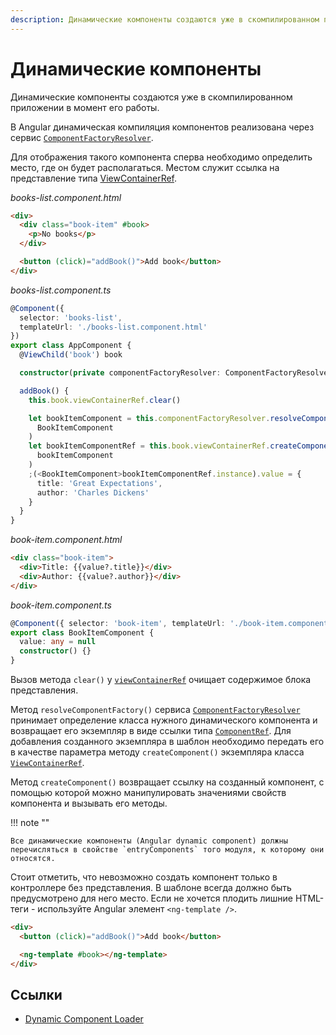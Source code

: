 ```yaml
---
description: Динамические компоненты создаются уже в скомпилированном приложении в момент его работы
---
```


# Динамические компоненты

Динамические компоненты создаются уже в скомпилированном приложении в момент его работы.

В Angular динамическая компиляция компонентов реализована через сервис [`ComponentFactoryResolver`](https://angular.io/api/core/ComponentFactoryResolver).

Для отображения такого компонента сперва необходимо определить место, где он будет располагаться. Местом служит ссылка на представление типа [ViewContainerRef](angular-view.md).

_books-list.component.html_

```html
<div>
  <div class="book-item" #book>
    <p>No books</p>
  </div>

  <button (click)="addBook()">Add book</button>
</div>
```

_books-list.component.ts_

```ts
@Component({
  selector: 'books-list',
  templateUrl: './books-list.component.html'
})
export class AppComponent {
  @ViewChild('book') book

  constructor(private componentFactoryResolver: ComponentFactoryResolver) {}

  addBook() {
    this.book.viewContainerRef.clear()

    let bookItemComponent = this.componentFactoryResolver.resolveComponentFactory(
      BookItemComponent
    )
    let bookItemComponentRef = this.book.viewContainerRef.createComponent(
      bookItemComponent
    )
    ;(<BookItemComponent>bookItemComponentRef.instance).value = {
      title: 'Great Expectations',
      author: 'Charles Dickens'
    }
  }
}
```

_book-item.component.html_

```html
<div class="book-item">
  <div>Title: {{value?.title}}</div>
  <div>Author: {{value?.author}}</div>
</div>
```

_book-item.component.ts_

```ts
@Component({ selector: 'book-item', templateUrl: './book-item.component.html' })
export class BookItemComponent {
  value: any = null
  constructor() {}
}
```

Вызов метода `clear()` у [`viewContainerRef`](https://angular.io/api/core/ViewContainerRef) очищает содержимое блока представления.

Метод `resolveComponentFactory()` сервиса [`ComponentFactoryResolver`](https://angular.io/api/core/ComponentFactoryResolver) принимает определение класса нужного динамического компонента и возвращает его экземпляр в виде ссылки типа [`ComponentRef`](https://angular.io/api/core/ComponentRef). Для добавления созданного экземпляра в шаблон необходимо передать его в качестве параметра методу `createComponent()` экземпляра класса [`ViewContainerRef`](https://angular.io/api/core/ViewContainerRef).

Метод `createComponent()` возвращает ссылку на созданный компонент, с помощью которой можно манипулировать значениями свойств компонента и вызывать его методы.

!!! note ""

    Все динамические компоненты (Angular dynamic component) должны перечисляться в свойстве `entryComponents` того модуля, к которому они относятся.

Стоит отметить, что невозможно создать компонент только в контроллере без представления. В шаблоне всегда должно быть предусмотрено для него место. Если не хочется плодить лишние HTML-теги - используйте Angular элемент `<ng-template />`.

```html
<div>
  <button (click)="addBook()">Add book</button>

  <ng-template #book></ng-template>
</div>
```

## Ссылки

- [Dynamic Component Loader](https://angular.io/guide/dynamic-component-loader)
